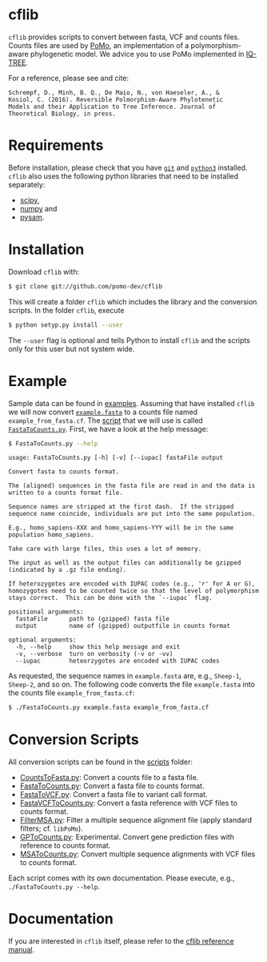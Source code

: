 # cflib

`cflib` provides scripts to convert between fasta, VCF and counts
files.  Counts files are used by
[PoMo](http://www.cibiv.at/software/iqtree/doc/Polymorphism-Aware-Models/),
an implementation of a polymorphism-aware phylogenetic model.  We
advice you to use PoMo implemented in
[IQ-TREE](http://www.cibiv.at/software/iqtree/).

For a reference, please see and cite:

    Schrempf, D., Minh, B. Q., De Maio, N., von Haeseler, A., &
    Kosiol, C. (2016). Reversible Polmorphism-Aware Phylotenetic
    Models and their Application to Tree Inference. Journal of
    Theoretical Biology, in press.

# Requirements

Before installation, please check that you have
[`git`](https://github.com/) and [`python3`](https://www.python.org/)
installed.  `cflib` also uses the following python libraries that need
to be installed separately:

- [scipy](http://www.scipy.org/),
- [numpy](http://www.numpy.org/) and
- [pysam](http://code.google.com/p/pysam/).

# Installation

Download `cflib` with:

```sh
$ git clone git://github.com/pomo-dev/cflib
```

This will create a folder `cflib` which includes the library and the
conversion scripts.  In the folder `cflib`, execute

```sh
$ python setyp.py install --user
```

The `--user` flag is optional and tells Python to install `cflib` and
the scripts only for this user but not system wide.

# Example

Sample data can be found in [examples](./examples).  Assuming that
have installed `cflib` we will now convert
[`example.fasta`](./examples/example.fasta) to a counts file named
`example_from_fasta.cf`.  The [script](#conversion-scripts) that we
will use is called [`FastaToCounts.py`](./scripts/FastaToCounts.py).
First, we have a look at the help message:

```sh
$ FastaToCounts.py --help
```

    usage: FastaToCounts.py [-h] [-v] [--iupac] fastaFile output

    Convert fasta to counts format.

    The (aligned) sequences in the fasta file are read in and the data is
    written to a counts format file.

    Sequence names are stripped at the first dash.  If the stripped
    sequence name coincide, individuals are put into the same population.

    E.g., homo_sapiens-XXX and homo_sapiens-YYY will be in the same
    population homo_sapiens.

    Take care with large files, this uses a lot of memory.

    The input as well as the output files can additionally be gzipped
    (indicated by a .gz file ending).

    If heterozygotes are encoded with IUPAC codes (e.g., 'r' for A or G),
    homozygotes need to be counted twice so that the level of polymorphism
    stays correct.  This can be done with the `--iupac` flag.

    positional arguments:
      fastaFile      path to (gzipped) fasta file
      output         name of (gzipped) outputfile in counts format

    optional arguments:
      -h, --help     show this help message and exit
      -v, --verbose  turn on verbosity (-v or -vv)
      --iupac        heteorzygotes are encoded with IUPAC codes

As requested, the sequence names in `example.fasta` are, e.g.,
`Sheep-1`, `Sheep-2`, and so on.  The following code converts the file
`example.fasta` into the counts file `example_from_fasta.cf`:

```sh
$ ./FastaToCounts.py example.fasta example_from_fasta.cf
```

# Conversion Scripts

All conversion scripts can be found in the [scripts](./scripts)
folder:

- [CountsToFasta.py](./scripts/CountsToFasta.py): Convert a counts
  file to a fasta file.
- [FastaToCounts.py](./scripts/FastaToCounts.py): Convert a fasta file
  to counts format.
- [FastaToVCF.py](./scripts/FastaToVCF.py): Convert a fasta file to
  variant call format.
- [FastaVCFToCounts.py](./scripts/FastaVCFToCounts.py): Convert a
  fasta reference with VCF files to counts format.
- [FilterMSA.py](./scripts/FilterMSA.py): Filter a multiple sequence
  alignment file (apply standard filters; cf. `libPoMo`).
- [GPToCounts.py](./scripts/GPToCounts.py): Experimental.  Convert
  gene prediction files with reference to counts format.
- [MSAToCounts.py](./scripts/MSAToCounts.py): Convert multiple
  sequence alignments with VCF files to counts format.

Each script comes with its own documentation.  Please execute, e.g.,
`./FastaToCounts.py --help`.

# Documentation

If you are interested in `cflib` itself, please refer to the
[cflib reference manual](http://cflib.readthedocs.io/en/latest/).
